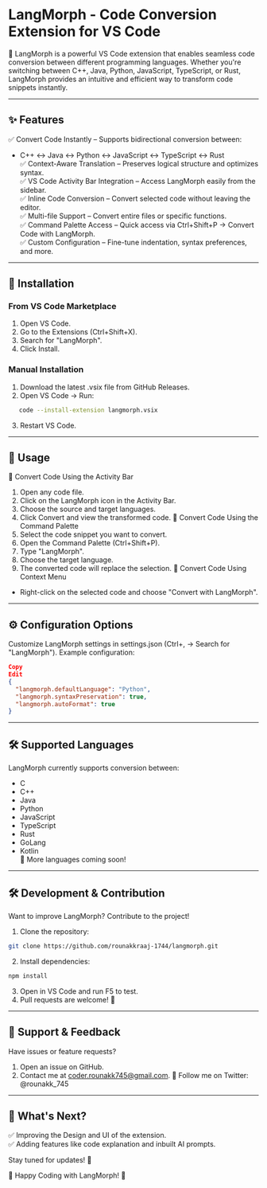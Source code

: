 # LangMorph - Code Conversion Extension for VS Code
🚀 LangMorph is a powerful VS Code extension that enables seamless code conversion between different programming languages. Whether you're switching between C++, Java, Python, JavaScript, TypeScript, or Rust, LangMorph provides an intuitive and efficient way to transform code snippets instantly.

---

## ✨ Features
✅ Convert Code Instantly – Supports bidirectional conversion between:

- C++ ↔ Java ↔ Python ↔ JavaScript ↔ TypeScript ↔ Rust  
✅ Context-Aware Translation – Preserves logical structure and optimizes syntax.  
✅ VS Code Activity Bar Integration – Access LangMorph easily from the sidebar.  
✅ Inline Code Conversion – Convert selected code without leaving the editor.  
✅ Multi-file Support – Convert entire files or specific functions.  
✅ Command Palette Access – Quick access via Ctrl+Shift+P → Convert Code with LangMorph.  
✅ Custom Configuration – Fine-tune indentation, syntax preferences, and more.  

---

## 📌 Installation
### From VS Code Marketplace
1. Open VS Code.
2. Go to the Extensions (Ctrl+Shift+X).
3. Search for "LangMorph".
4. Click Install.

### Manual Installation
1. Download the latest .vsix file from GitHub Releases.
2. Open VS Code → Run:
```sh
   code --install-extension langmorph.vsix
```
3. Restart VS Code.

---

## 🚀 Usage
🔹 Convert Code Using the Activity Bar
1. Open any code file.
2. Click on the LangMorph icon in the Activity Bar.
3. Choose the source and target languages.
4. Click Convert and view the transformed code.
🔹 Convert Code Using the Command Palette
1. Select the code snippet you want to convert.
2. Open the Command Palette (Ctrl+Shift+P).
3. Type "LangMorph".
4. Choose the target language.
5. The converted code will replace the selection.
🔹 Convert Code Using Context Menu
- Right-click on the selected code and choose "Convert with LangMorph".

---

## ⚙️ Configuration Options
Customize LangMorph settings in settings.json (Ctrl+, → Search for "LangMorph").
Example configuration:

```json
Copy
Edit
{
  "langmorph.defaultLanguage": "Python",
  "langmorph.syntaxPreservation": true,
  "langmorph.autoFormat": true
}
```

---

## 🛠️ Supported Languages
LangMorph currently supports conversion between:

- C
- C++
- Java
- Python
- JavaScript
- TypeScript
- Rust
- GoLang
- Kotlin  
🚀 More languages coming soon!

---

## 🛠️ Development & Contribution
Want to improve LangMorph? Contribute to the project!

1. Clone the repository:
```sh
git clone https://github.com/rounakkraaj-1744/langmorph.git
```

2. Install dependencies:
```sh
npm install
```

3. Open in VS Code and run F5 to test.
4. Pull requests are welcome! 🎉

---

## 📧 Support & Feedback
Have issues or feature requests?

1. Open an issue on GitHub.
2. Contact me at coder.rounakk745@gmail.com.
🔹 Follow me on Twitter: @rounakk_745

---

## 🚀 What's Next?
✅ Improving the Design and UI of the extension.  
✅ Adding features like code explanation and inbuilt AI prompts.    

Stay tuned for updates! 🚀

🎉 Happy Coding with LangMorph! 🎉